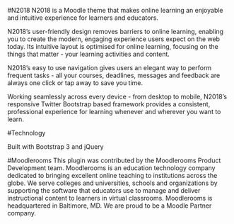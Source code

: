 #N2018
N2018 is a Moodle theme that makes online learning an enjoyable and intuitive experience for learners and educators.

N2018’s user-friendly design removes barriers to online learning, enabling you to create the modern, engaging experience users expect on the web today. Its intuitive layout is optimised for online learning, focusing on the things that matter - your learning activities and content.

N2018’s easy to use navigation gives users an elegant way to perform frequent tasks - all your courses, deadlines, messages and feedback are always one click or tap away to save you time.

Working seamlessly across every device - from desktop to mobile, N2018’s responsive Twitter Bootstrap based framework provides a consistent, professional experience for learning whenever and wherever you want to learn.

#Technology

Built with Bootstrap 3 and jQuery

#Moodlerooms
This plugin was contributed by the Moodlerooms Product Development team.  Moodlerooms is an education technology company dedicated to bringing excellent online teaching to institutions across the globe.  We serve colleges and universities, schools and organizations by supporting the software that educators use to manage and deliver instructional content to learners in virtual classrooms.  Moodlerooms is headquartered in Baltimore, MD.  We are proud to be a Moodle Partner company.